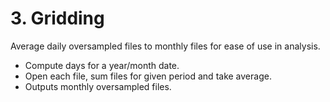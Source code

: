 # 3. Gridding

Average daily oversampled files to monthly files for ease of use in analysis.

- Compute days for a year/month date.
- Open each file, sum files for given period and take average.
- Outputs monthly oversampled files.